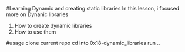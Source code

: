 #Learning Dynamic and creating static libraries
In this lesson, i focused more on Dynanic libraries
1. How to create dynamic libraries 
2. How to use them

#usage
clone current repo
cd into 0x18-dynamic_libraries
run ..
